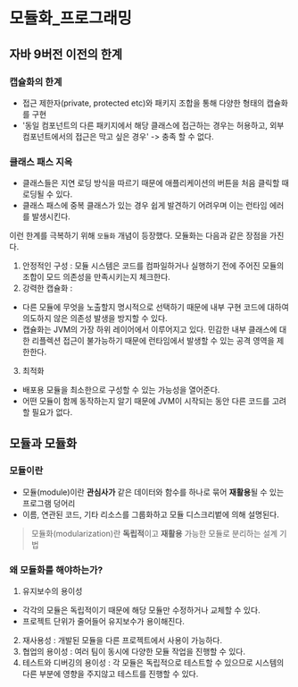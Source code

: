 # 모듈화_프로그래밍

## 자바 9버전 이전의 한계
### 캡슐화의 한계
- 접근 제한자(private, protected etc)와 패키지 조합을 통해 다양한 형태의 캡슐화를 구현
- '동일 컴포넌트의 다른 패키지에서 해당 클래스에 접근하는 경우는 허용하고, 외부 컴포넌트에서의 접근은 막고 싶은 경우' -> 충족 할 수 없다.

### 클래스 패스 지옥
- 클래스들은 지연 로딩 방식을 따르기 때문에 애플리케이션의 버튼을 처음 클릭할 때 로딩될 수 있다.
- 클래스 패스에 중복 클래스가 있는 경우 쉽게 발견하기 어려우며 이는 런타임 에러를 발생시킨다.

이런 한계를 극복하기 위해 `모듈화` 개념이 등장했다. 모듈화는 다음과 같은 장점을 가진다.
1. 안정적인 구성 : 모듈 시스템은 코드를 컴파일하거나 실행하기 전에 주어진 모듈의 조합이 모드 의존성을 만족시키는지 체크한다.
2. 강력한 캡슐화 :
  - 다른 모듈에 무엇을 노출할지 명시적으로 선택하기 때문에 내부 구현 코드에 대하여 의도하지 않은 의존성 발생을 방지할 수 있다.
  - 캡슐화는 JVM의 가장 하위 레이어에서 이루어지고 있다. 민감한 내부 클래스에 대한 리플렉션 접근이 불가능하기 때문에 런타임에서 발생할 수 있는 공격 영역을 제한한다.
3. 최적화
  - 배포용 모듈을 최소한으로 구성할 수 있는 가능성을 열어준다.
  - 어떤 모듈이 함께 동작하는지 알기 때문에 JVM이 시작되는 동안 다른 코드를 고려할 필요가 없다.

## 모듈과 모듈화
### 모듈이란
- 모듈(module)이란 **관심사가** 같은 데이터와 함수를 하나로 묶어 **재활용**될 수 있는 프로그램 덩어리
- 이름, 연관된 코드, 기타 리소스를 그룹화하고 모듈 디스크리벝에 의해 설명된다.

> 모듈화(modularization)란 **독립적**이고 **재활용** 가능한 모듈로 분리하는 설계 기법

### 왜 모듈화를 해야하는가?
1. 유지보수의 용이성
  - 각각의 모듈은 독립적이기 때문에 해당 모듈만 수정하거나 교체할 수 있다.
  - 프로젝트 단위가 줄어들어 유지보수가 용이해진다.
2. 재사용성 : 개발된 모듈을 다른 프로젝트에서 사용이 가능하다.
3. 협업의 용이성 : 여러 팀이 동시에 다양한 모듈 작업을 진행할 수 있다.
4. 테스트와 디버깅의 용이성 : 각 모듈은 독립적으로 테스트할 수 있으므로 시스템의 다른 부분에 영향을 주지않고 테스트를 진행할 수 있다.
